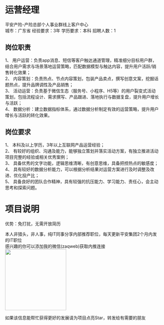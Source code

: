 # 运营经理
平安产险-产险总部个人事业群线上客户中心  
城市：广东省 经验要求：3年 学历要求：本科  招聘人数：1

## 岗位职责
1、	用户运营：负责app消息、短信等客户触达通道管理，精准细分目标用户群，结合用户需求与场景落地运营策略，匹配数据模型与触达内容，提升用户活跃/销售转化效果；   
2、	内容策划：负责热点、节点内容策划，包装产品卖点，撰写创意文案，挖掘话题热点，提升品牌调性及产品销售；   
3、	活动运营：负责基于微信生态（服务号、小程序、H5等）的用户裂变式活动策划，包括流程设计、需求撰写、产品跟进、落地执行与数据复盘，提升用户增长与活跃；   
4、	数据分析：建立数据指标体系，通过数据分析制定有效的运营策略，提升用户增长与活跃的转化效果。

## 岗位要求
1、	本科及以上学历，3年以上互联网产品运营经验；   
2、	有较好的组织、沟通及能力，能够独立策划并落实活动方案，有独立推进活动项目完整的经验或相关优秀案例；   
3、	具备优秀的文字功能，逻辑思维清晰，有创意思维，具备把控热点的敏感度；   
4、	具有较好的数据分析能力，可以根据分析结果对运营方案进行及时调整及改进、优化投产比；   
5、	具备良好的团队合作精神，具有较强的抗压能力、学习能力、责任心，会主动思考和探索问题。

# 项目说明

优势：免打扰，无需开放简历

本人非猎头，非人事，纯IT同事分享内部推荐职位，每天更新平安集团2个月内发的IT职位  
感兴趣的你可以添加我的微信(zaqweb)获取内推连接  
<img src="https://github.com/zaqweb/PA-IT-JOBS/blob/master/WechatICode.jpeg"  height="200" width="200">

如果该信息能帮忙获得更好的发展请为项目点亮Star，转发给有需要的朋友




